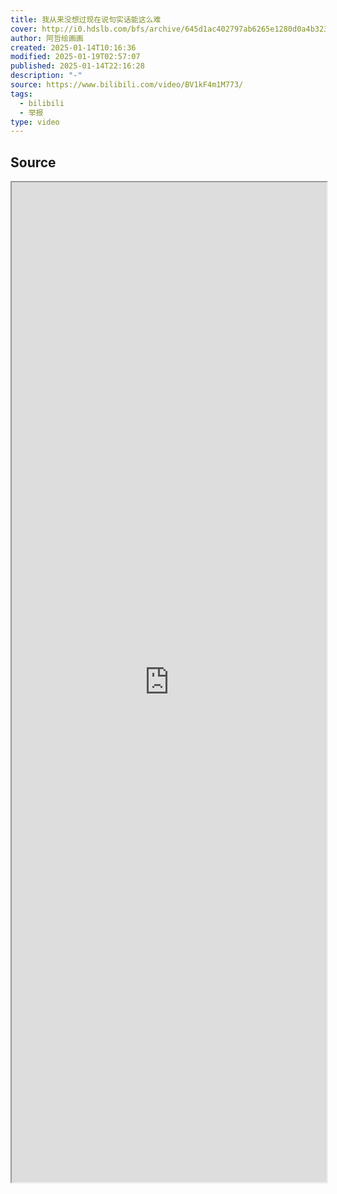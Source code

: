 ```yaml
---
title: 我从来没想过现在说句实话能这么难
cover: http://i0.hdslb.com/bfs/archive/645d1ac402797ab6265e1280d0a4b323ba6b4049.jpg@189w_107h.webp
author: 阿哲绘画画
created: 2025-01-14T10:16:36
modified: 2025-01-19T02:57:07
published: 2025-01-14T22:16:28
description: "-"
source: https://www.bilibili.com/video/BV1kF4m1M773/
tags:
  - bilibili
  - 举报
type: video
---
```


## Source

<iframe src='https://player.bilibili.com/player.html?isOutside=true&bvid=BV1kF4m1M773&p=1&autoplay=false' style='height:40vh;width:100%' class='iframe-radius' allow='fullscreen'/><center>via: <a href='https://www.bilibili.com/video/BV1kF4m1M773' target='_blank' class='external-link'>https://www.bilibili.com/video/BV1kF4m1M773</a></center>

## Notes
